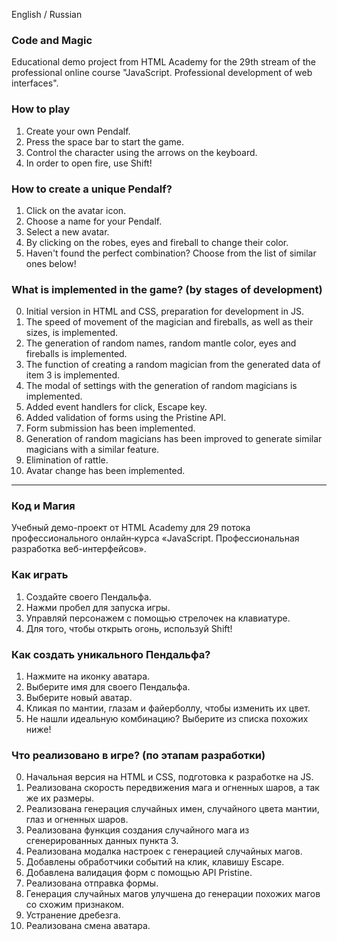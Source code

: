 English / Russian

### Code and Magic

Educational demo project from HTML Academy for the 29th stream of the professional online course "JavaScript. Professional development of web interfaces".

### How to play

1. Create your own Pendalf.
2. Press the space bar to start the game.
3. Control the character using the arrows on the keyboard.
4. In order to open fire, use Shift!

### How to create a unique Pendalf?

1. Click on the avatar icon.
2. Choose a name for your Pendalf.
3. Select a new avatar.
4. By clicking on the robes, eyes and fireball to change their color.
5. Haven't found the perfect combination? Choose from the list of similar ones below!

### What is implemented in the game? (by stages of development)

0. Initial version in HTML and CSS, preparation for development in JS.
1. The speed of movement of the magician and fireballs, as well as their sizes, is implemented.
2. The generation of random names, random mantle color, eyes and fireballs is implemented.
3. The function of creating a random magician from the generated data of item 3 is implemented.
4. The modal of settings with the generation of random magicians is implemented.
5. Added event handlers for click, Escape key.
6. Added validation of forms using the Pristine API.
7. Form submission has been implemented.
8. Generation of random magicians has been improved to generate similar magicians with a similar feature.
9. Elimination of rattle.
10. Avatar change has been implemented.

_______________________________________________


### Код и Магия

Учебный демо-проект от HTML Academy для 29 потока профессионального онлайн‑курса «JavaScript. Профессиональная разработка веб-интерфейсов».

### Как играть

1. Создайте своего Пендальфа.
2. Нажми пробел для запуска игры.
3. Управляй персонажем с помощью стрелочек на клавиатуре.
4. Для того, чтобы открыть огонь, используй Shift!

### Как создать уникального Пендальфа?

1. Нажмите на иконку аватара.
2. Выберите имя для своего Пендальфа.
3. Выберите новый аватар.
4. Кликая по мантии, глазам и файерболлу, чтобы изменить их цвет.
5. Не нашли идеальную комбинацию? Выберите из списка похожих ниже!

### Что реализовано в игре? (по этапам разработки)

0. Начальная версия на HTML и CSS, подготовка к разработке на JS.
1. Реализована скорость передвижения мага и огненных шаров, а так же их размеры.
2. Реализована генерация случайных имен, случайного цвета мантии, глаз и огненных шаров.
3. Реализована функция создания случайного мага из сгенерированных данных пункта 3.
4. Реализована модалка настроек с генерацией случайных магов.
5. Добавлены обработчики событий на клик, клавишу Escape.
6. Добавлена валидация форм с помощью API Pristine.
7. Реализована отправка формы.
8. Генерация случайных магов улучшена до генерации похожих магов со схожим признаком.
9. Устранение дребезга.
10. Реализована смена аватара.
